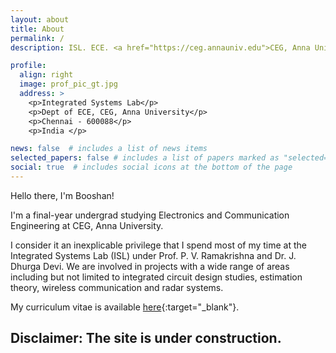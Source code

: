 ```yaml
---
layout: about
title: About
permalink: /
description: ISL. ECE. <a href="https://ceg.annauniv.edu">CEG, Anna University</a> 

profile:
  align: right
  image: prof_pic_gt.jpg
  address: >
    <p>Integrated Systems Lab</p>
    <p>Dept of ECE, CEG, Anna University</p>
    <p>Chennai - 600088</p>
    <p>India </p>

news: false  # includes a list of news items
selected_papers: false # includes a list of papers marked as "selected={true}"
social: true  # includes social icons at the bottom of the page
---
```


Hello there, I'm Booshan! 

I'm a final-year undergrad studying Electronics and Communication Engineering at CEG, Anna University.

I consider it an inexplicable privilege that I spend most of my time at the Integrated Systems Lab (ISL) under Prof. P. V. Ramakrishna and Dr. J. Dhurga Devi. We are involved in projects with a wide range of areas including but not limited to integrated circuit design studies, estimation theory, wireless communication and radar systems.

My curriculum vitae is available [here](https://sribooshan.github.io/assets/pdf/example_pdf.pdf){:target="\_blank"}.

## Disclaimer: The site is under construction.
